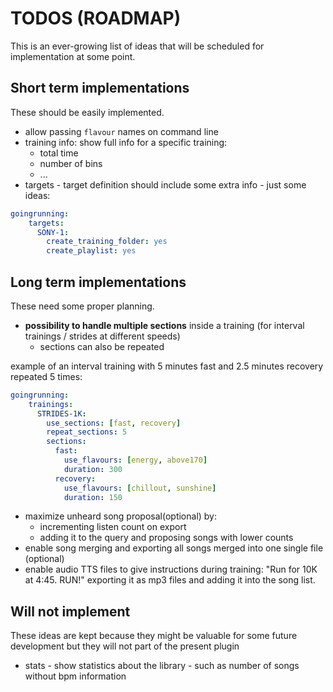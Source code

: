 # TODOS (ROADMAP)

This is an ever-growing list of ideas that will be scheduled for implementation at some point.


## Short term implementations 
These should be easily implemented.

- allow passing `flavour` names on command line
- training info: show full info for a specific training:
    - total time
    - number of bins
    - ...
- targets - target definition should include some extra info - just some ideas:
```yaml
goingrunning:
    targets:
      SONY-1:
        create_training_folder: yes
        create_playlist: yes
```


## Long term implementations 
These need some proper planning.

- **possibility to handle multiple sections** inside a training (for interval trainings / strides at different speeds)
    - sections can also be repeated

example of an interval training with 5 minutes fast and 2.5 minutes recovery repeated 5 times:    
```yaml
goingrunning:
    trainings:
      STRIDES-1K:
        use_sections: [fast, recovery]
        repeat_sections: 5
        sections:
          fast:
            use_flavours: [energy, above170]
            duration: 300
          recovery:
            use_flavours: [chillout, sunshine]
            duration: 150
```    
  
- maximize unheard song proposal(optional) by:
    - incrementing listen count on export
    - adding it to the query and proposing songs with lower counts
- enable song merging and exporting all songs merged into one single file (optional)
- enable audio TTS files to give instructions during training: "Run for 10K at 4:45. RUN!" exporting it as mp3 files and adding it into the song list.


## Will not implement
These ideas are kept because they might be valuable for some future development but they will not part of the present plugin

- stats - show statistics about the library - such as number of songs without bpm information